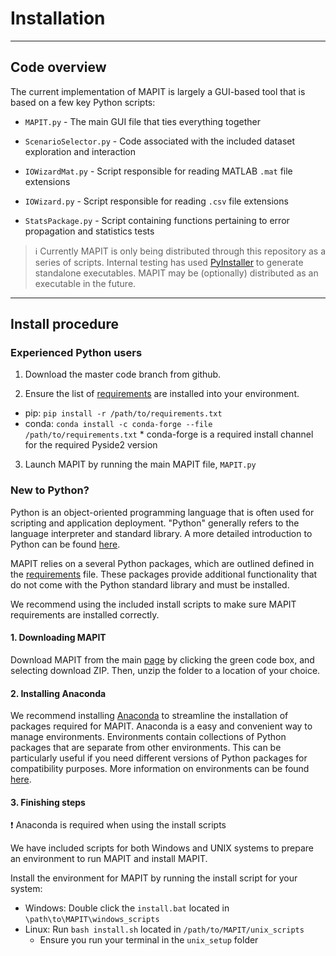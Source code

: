# Installation

---

## Code overview
The current implementation of MAPIT is largely a GUI-based tool that is based on a few key Python scripts:

* `MAPIT.py` - The main GUI file that ties everything together

* `ScenarioSelector.py` - Code associated with the included dataset exploration and interaction
* `IOWizardMat.py` - Script responsible for reading MATLAB `.mat` file extensions

* `IOWizard.py` - Script responsible for reading `.csv` file extensions

* `StatsPackage.py` - Script containing functions pertaining to error propagation and statistics tests

> :information_source: Currently MAPIT is only being distributed through this repository as a series of scripts. Internal testing has used [PyInstaller](https://www.pyinstaller.org/) to generate standalone executables. MAPIT may be (optionally) distributed as an executable in the future.

---

## Install procedure

### Experienced Python users
1. Download the master code branch from github.

2. Ensure the list of [requirements](requirements.txt) are installed into your environment.
  * pip: `pip install -r /path/to/requirements.txt`
  * conda: `conda install -c conda-forge --file /path/to/requirements.txt`
        * conda-forge is a required install channel for the required Pyside2 version


3. Launch MAPIT by running the main MAPIT file, `MAPIT.py`

### New to Python?
Python is an object-oriented programming language that is often used for scripting and application deployment. "Python" generally refers to the language interpreter and standard library. A more detailed introduction to Python can be found [here](https://docs.python.org/3/tutorial/index.html).

MAPIT relies on a several Python packages, which are outlined defined in the [requirements](requirements.txt) file. These packages provide additional functionality that do not come with the Python standard library and must be installed.

We recommend using the included install scripts to make sure MAPIT requirements are installed correctly.

#### 1. Downloading MAPIT

Download MAPIT from the main [page](https://github.com/sandialabs/MAPIT) by clicking the green code box, and selecting download ZIP. Then, unzip the folder to a location of your choice.

#### 2. Installing Anaconda
We recommend installing [Anaconda](https://www.anaconda.com/) to streamline the installation of packages required for MAPIT. Anaconda is a easy and convenient way to manage environments. Environments contain collections of Python packages that are separate from other environments. This can be particularly useful if you need different versions of Python packages for compatibility purposes. More information on environments can be found [here](https://docs.conda.io/projects/conda/en/latest/user-guide/concepts/environments.html).



#### 3. Finishing steps
:exclamation: Anaconda is required when using the install scripts

We have included scripts for both Windows and UNIX systems to prepare an environment to run MAPIT and install MAPIT.

Install the environment for MAPIT by running the install script for your system:
* Windows: Double click the `install.bat` located in `\path\to\MAPIT\windows_scripts`
* Linux: Run `bash install.sh` located in `/path/to/MAPIT/unix_scripts`
    * Ensure you run your terminal in the `unix_setup` folder

